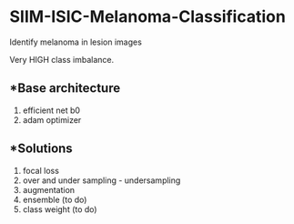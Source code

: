 # SIIM-ISIC-Melanoma-Classification
Identify melanoma in lesion images
  
Very HIGH class imbalance.  


## *Base architecture
1. efficient net b0  
2. adam optimizer  


## *Solutions  
1. focal loss  
2. over and under sampling - undersampling  
3. augmentation
4. ensemble (to do)
5. class weight (to do)
